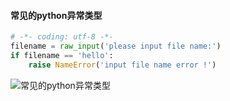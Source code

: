 #### 常见的python异常类型
```python
# -*- coding: utf-8 -*-
filename = raw_input('please input file name:')
if filename == 'hello':
    raise NameError('input file name error !')
```

![](http://images.cnitblog.com/blog/311516/201401/132257132203.png '常见的python异常类型')
